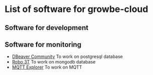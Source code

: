 
# List of software for growbe-cloud


## Software for development


## Software for monitoring

* [DBeaver Community](https://dbeaver.io/) To work on postgresql database
* [Robo 3T](https://robomongo.org/) To work on mongodb database
* [MQTT Explorer](http://mqtt-explorer.com/) To work on MQTT 